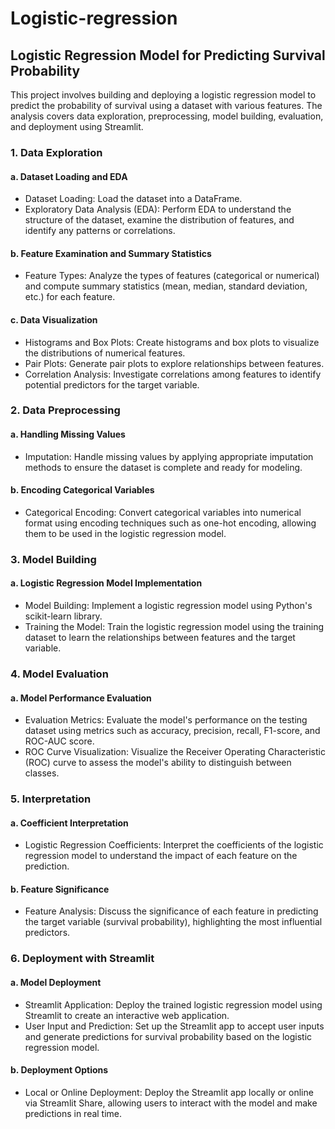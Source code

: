 # Logistic-regression
## Logistic Regression Model for Predicting Survival Probability
This project involves building and deploying a logistic regression model to predict the probability of survival using a dataset with various features. The analysis covers data exploration, preprocessing, model building, evaluation, and deployment using Streamlit.

### 1. Data Exploration
#### a. Dataset Loading and EDA
- Dataset Loading: Load the dataset into a DataFrame.
- Exploratory Data Analysis (EDA): Perform EDA to understand the structure of the dataset, examine the distribution of features, and identify any patterns or correlations.
#### b. Feature Examination and Summary Statistics
- Feature Types: Analyze the types of features (categorical or numerical) and compute summary statistics (mean, median, standard deviation, etc.) for each feature.
#### c. Data Visualization
- Histograms and Box Plots: Create histograms and box plots to visualize the distributions of numerical features.
- Pair Plots: Generate pair plots to explore relationships between features.
- Correlation Analysis: Investigate correlations among features to identify potential predictors for the target variable.

### 2. Data Preprocessing
#### a. Handling Missing Values
- Imputation: Handle missing values by applying appropriate imputation methods to ensure the dataset is complete and ready for modeling.
#### b. Encoding Categorical Variables
- Categorical Encoding: Convert categorical variables into numerical format using encoding techniques such as one-hot encoding, allowing them to be used in the logistic regression model.

### 3. Model Building
#### a. Logistic Regression Model Implementation
- Model Building: Implement a logistic regression model using Python's scikit-learn library.
- Training the Model: Train the logistic regression model using the training dataset to learn the relationships between features and the target variable.

### 4. Model Evaluation
#### a. Model Performance Evaluation
- Evaluation Metrics: Evaluate the model's performance on the testing dataset using metrics such as accuracy, precision, recall, F1-score, and ROC-AUC score.
- ROC Curve Visualization: Visualize the Receiver Operating Characteristic (ROC) curve to assess the model's ability to distinguish between classes.

### 5. Interpretation
#### a. Coefficient Interpretation
- Logistic Regression Coefficients: Interpret the coefficients of the logistic regression model to understand the impact of each feature on the prediction.
#### b. Feature Significance
- Feature Analysis: Discuss the significance of each feature in predicting the target variable (survival probability), highlighting the most influential predictors.

### 6. Deployment with Streamlit
#### a. Model Deployment
- Streamlit Application: Deploy the trained logistic regression model using Streamlit to create an interactive web application.
- User Input and Prediction: Set up the Streamlit app to accept user inputs and generate predictions for survival probability based on the logistic regression model.
#### b. Deployment Options
- Local or Online Deployment: Deploy the Streamlit app locally or online via Streamlit Share, allowing users to interact with the model and make predictions in real time.
